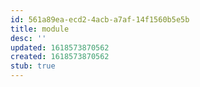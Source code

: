 ```yaml
---
id: 561a89ea-ecd2-4acb-a7af-14f1560b5e5b
title: module
desc: ''
updated: 1618573870562
created: 1618573870562
stub: true
---
```



